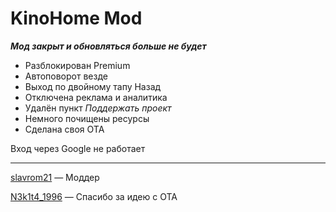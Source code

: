 # KinoHome Mod

***Мод закрыт и обновляться больше не будет***

- Разблокирован Premium
- Автоповорот везде
- Выход по двойному тапу Назад
- Отключена реклама и аналитика
- Удалён пункт *Поддержать проект*
- Немного почищены ресурсы
- Сделана своя OTA

Вход через Google не работает

____

[slavrom21](https://t.me/slavrom21) — Моддер

[N3k1t4_1996](https://t.me/Napa96) — Спасибо за идею с OTA
